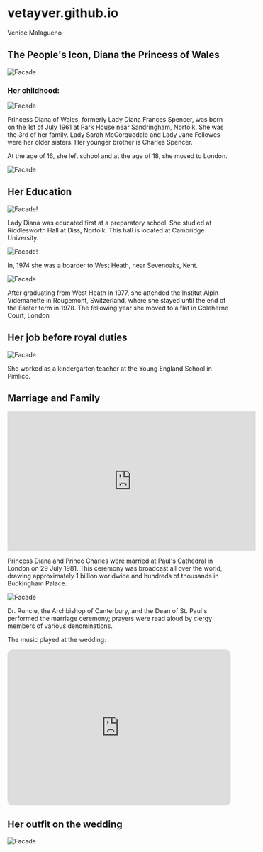 # vetayver.github.io
Venice Malagueno

## The People's Icon, Diana the Princess of Wales 


![Facade](https://m.media-amazon.com/images/M/MV5BMjEyNzMyNTQ4M15BMl5BanBnXkFtZTcwNjA0NjI5NA@@._V1_.jpg) 

### Her childhood:


![Facade](https://people.com/thmb/5ttaLyDCk_F4mSnsB0YrK-IAF9k=/750x0/filters:no_upscale():max_bytes(150000):strip_icc():focal(1039x419:1041x421):format(webp)/princess-diana-siblings-0443fa1ce659423ea9808d6ec3fd25c8.jpg) 

Princess Diana of Wales, formerly Lady Diana Frances Spencer, was born on the 1st of July 1961 at Park House near Sandringham, Norfolk. She was the 3rd of her family. Lady Sarah McCorquodale and Lady Jane Fellowes were her older sisters. Her younger brother is Charles Spencer. 

At the age of 16, she left school and at the age of 18, she moved to London. 

![Facade](https://www.cathaypacific.com/content/dam/focal-point/cx/inspiration/2017/08/Diana-London-4.renditionimage.900.900.jpg) 

## Her Education

![Facade!](https://smapse.com/storage/2017/05/riddlesworth-hall-school-7.jpg) 


Lady Diana was educated first at a preparatory school. She studied at Riddlesworth Hall at Diss, Norfolk. This hall is located at Cambridge University. 

![Facade!](https://www.theweddingsecret.co.uk/img/uploads/pageimage/58a461c9238ab_homepage.jpg)

In, 1974 she was a boarder to West Heath, near Sevenoaks, Kent.

![Facade](https://images.hellomagazine.com/horizon/original_aspect_ratio/e93c3a3ce23c-school-z.jpg)

After graduating from West Heath in 1977, she attended the Institut Alpin Videmanette in Rougemont, Switzerland, where she stayed until the end of the Easter term in 1978. The following year she moved to a flat in Coleherne Court, London

## Her job before royal duties 

![Facade](https://princessdianabookboutique.files.wordpress.com/2015/07/image154.jpg?w=660)

She worked as a kindergarten teacher at the Young England School in Pimlico.

## Marriage and Family 

<iframe width="560" height="315" src="https://www.youtube.com/embed/A0bmGTLrAhY?si=7FPkmfvCrLfmjht7" title="YouTube video player" frameborder="0" allow="accelerometer; autoplay; clipboard-write; encrypted-media; gyroscope; picture-in-picture; web-share" allowfullscreen></iframe>

Princess Diana and Prince Charles were married at Paul's Cathedral in London on 29 July 1981. This ceremony was broadcast all over the world, drawing approximately 1 billion worldwide and hundreds of thousands in Buckingham Palace. 

![Facade](https://media.gettyimages.com/id/109326196/photo/robert-runcie-the-archbishop-of-canterbury-officiates-at-the-wedding-of-charles-prince-of.jpg?s=612x612&w=gi&k=20&c=_G2x1m2qNavq6sXLRQYsKMyu3GqKp8PV-hsMPPaMQuw=) 

Dr. Runcie, the Archbishop of Canterbury, and the Dean of St. Paul's performed the marriage ceremony; prayers were read aloud by clergy members of various denominations. 

The music played at the wedding:

<iframe style="border-radius:12px" src="https://open.spotify.com/embed/playlist/1jTSBSHKNKybFegdoBQ6M1?utm_source=generator" width="100%" height="352" frameBorder="0" allowfullscreen="" allow="autoplay; clipboard-write; encrypted-media; fullscreen; picture-in-picture" loading="lazy"></iframe>

## Her outfit on the wedding

![Facade](https://people.com/thmb/m5jwriC4JSqX03g6Ut3mihr91Eg=/1500x0/filters:no_upscale():max_bytes(150000):strip_icc():focal(899x302:901x304)/princess-diana-wedding-dress-1-4858baf5147247e68756465f745f0362.jpg) 
